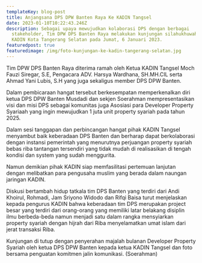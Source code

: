 ```yaml
---
templateKey: blog-post
title: Anjangsana DPS DPW Banten Raya Ke KADIN Tangsel
date: 2023-01-10T10:22:43.246Z
description: Sebagai upaya mewujudkan kolaborasi DPS dengan berbagai
  stakeholder, Tim DPW DPS Banten Raya melakukan kunjungan silahukhuwah dengan
  KADIN Kota Tangerang Selatan pada Jumat, 6 Januari 2023.
featuredpost: true
featuredimage: /img/foto-kunjungan-ke-kadin-tangerang-selatan.jpg
---
```

Tim DPW DPS Banten Raya diterima ramah oleh Ketua KADIN Tangsel Moch Fauzi Siregar, S.E, Pengacara ADV. Harsya Wardhana, SH.MH.CIL serta Ahmad Yani Lubis, S.H yang juga sekaligus member DPS DPW Banten.

Dalam pembicaraan hangat tersebut berkesempatan memperkenalkan diri ketua DPS DPW Banten Musdadi dan sekjen Soerahman mempresentasikan visi dan misi DPS sebagai komunitas juga Asosiasi para Developer Property Syariaah yang ingin mewujudkan 1 juta unit property syariah pada tahun 2025.

Dalam sesi tanggapan dan perbincangan hangat pihak KADIN Tangsel menyambut baik keberadaan DPS Banten dan berharap dapat berkolaborasi dengan instansi pemerintah yang menurutnya perjuangan property syariah bebas riba tantangan tersendiri yang tidak mudah di realisasikan di tengah kondisi dan system yang sudah menggurita.

Namun demikian pihak KADIN siap memfasilitasi pertemuan lanjutan dengan melibatkan para pengusaha muslim yang berada dalam naungan jaringan KADIN.

Diskusi bertambah hidup tatkala tim DPS Banten yang terdiri dari Andi Khoirul, Rohmadi, Jam Sriyono Widodo dan Rifqi Baisa turut menjelaskan kepada pengurus KADIN bahwa keberadaan tim DPS merupakan project besar yang terdiri dari orang-orang yang memiliki latar belakang disiplin ilmu berbeda-beda namun menjadi satu dalam rangka mensyiarkan property syariah dengan hijrah dari Riba menyelamatkan umat islam dari jerat transaksi Riba.

Kunjungan di tutup dengan penyerahan majalah bulanan Developer Property Syariah oleh ketua DPS DPW Banten kepada ketua KADIN Tangsel dan foto bersama penguatan komitmen jalin komunikasi. (Soerahman)